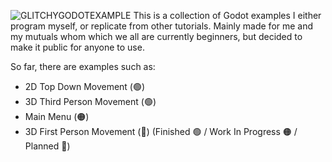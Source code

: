 ![GLITCHYGODOTEXAMPLE](https://github.com/user-attachments/assets/b1189811-1ea1-455f-8e6a-f5ba4c90f6c4)
This is a collection of Godot examples I either program myself, or replicate from other tutorials. Mainly made for me and my mutuals whom which we all are currently beginners, but decided to make it public for anyone to use.

So far, there are examples such as:
 - 2D Top Down Movement (🟢)
 - 3D Third Person Movement (🟢)
 - Main Menu (🟠)
 - 3D First Person Movement (🔴)
 (Finished 🟢 / Work In Progress 🟠 / Planned 🔴)
